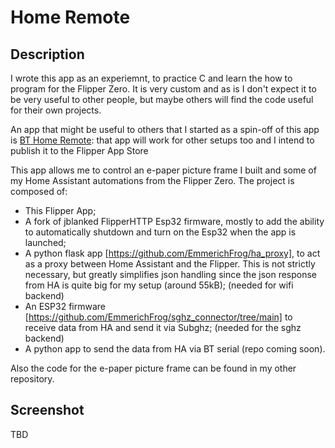 # Home Remote
## Description
I wrote this app as an experiemnt, to practice C and learn the how to program for the Flipper Zero.
It is very custom and as is I don't expect it to be very useful to other people, but maybe others will find the code useful for their own projects.

An app that might be useful to others that I started as a spin-off of this app is [BT Home Remote](https://github.com/EmmerichFrog/bt_home_remote): that app will work for other setups too and I intend to publish it to the Flipper App Store

This app allows me to control an e-paper picture frame I built and some of my Home Assistant automations from the Flipper Zero.
The project is composed of:
- This Flipper App;
- A fork of jblanked FlipperHTTP Esp32 firmware, mostly to add the ability to automatically shutdown and turn on the Esp32 when the app is launched;
- A python flask app [https://github.com/EmmerichFrog/ha_proxy], to act as a proxy between Home Assistant and the Flipper. This is not strictly necessary, but greatly simplifies json handling since the json response from HA is quite big for my setup (around 55kB); (needed for wifi backend)
- An ESP32 firmware [https://github.com/EmmerichFrog/sghz_connector/tree/main] to receive data from HA and send it via Subghz; (needed for the sghz backend)
- A python app to send the data from HA via BT serial (repo coming soon).

Also the code for the e-paper picture frame can be found in my other repository.

## Screenshot

TBD